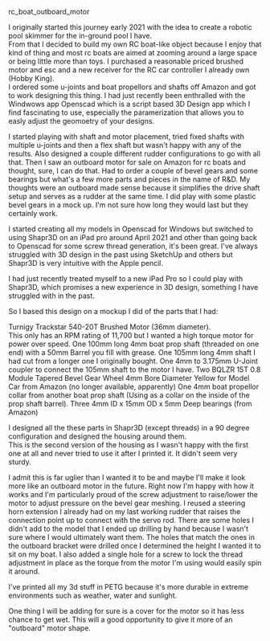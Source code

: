rc_boat_outboard_motor

I originally started this journey early 2021 with the idea to create a robotic pool skimmer for the in-ground pool I have.  
From that I decided to build my own RC boat-like object because I enjoy that kind of thing and most rc boats are aimed at zooming around a large space or being little more than toys.
I purchased a reasonable priced brushed motor and esc and a new receiver for the RC car controller I already own (Hobby King).  
I ordered some u-joints and boat propellors and shafts off Amazon and got to work designing this thing.  I had just recently been enthralled with the Windwows app Openscad which is a script based 3D Design app which I find fascinating to use, especially the paramerization that allows you to easly adjust the geomoetry of your designs.

I started playing with shaft and motor placement, tried fixed shafts with multiple u-joints and then a flex shaft but wasn't happy with any of the results.  Also designed a couple different rudder configurations to go with all that.  Then I saw an outboard motor for sale on Amazon for rc boats and thought, sure, I can do that.  Had to order a couple of bevel gears and some bearings but what's a few more parts and pieces in the name of R&D.
My thoughts were an outboard made sense because it simplifies the drive shaft setup and serves as a rudder at the same time.  I did play with some plastic bevel gears in a mock up.  I'm not sure how long they would last but they certainly work.  

I started creating all my models in Openscad for Windows but switched to using Shapr3D on an iPad pro around April 2021 and other than going back to Openscad for some screw thread generation, it's been great.  I've always struggled with 3D design in the past using SketchUp and others but Shapr3D is very intuitive with the Apple pencil. 

I had just recently treated myself to a new iPad Pro so I could play with Shapr3D, which promises a new experience in 3D design, something I have struggled with in the past.

So I based this design on a mockup I did of the parts that I had:

Turnigy Trackstar 540-20T Brushed Motor (36mm diameter).  
	This only has an RPM rating of 11,700 but I wanted a high torque motor for power over speed.
One 100mm long 4mm boat prop shaft (threaded on one end) with a 50mm Barrel you fill with grease.
One 105mm long 4mm shaft I had cut from a longer one I originally bought. 
One 4mm to 3.175mm U-Joint coupler to connect the 105mm shaft to the motor I have.
Two BQLZR 15T 0.8 Module Tapered Bevel Gear Wheel 4mm Bore Diameter Yellow for Model Car from Amazon (no longer available, apparently)
One 4mm boat propellor collar from another boat prop shaft (Using as a collar on the inside of the prop shaft barrel).
Three 4mm ID x 15mm OD x 5mm Deep bearings (from Amazon)

I designed all the these parts in Shapr3D (except threads) in a 90 degree configuration and designed the housing around them.  
This is the second version of the housing as I wasn't happy with the first one at all and never tried to use it after I printed it.  It didn't seem very sturdy.

I admit this is far uglier than I wanted it to be and maybe I'll make it look more like an outboard motor in the future.  Right now I'm happy with how it works and I'm particularly proud of the screw adjustment to raise/lower the motor to adjust pressure on the bevel gear meshing.
I reused a steering horn extension I already had on my last working rudder that raises the connection point up to connect with the servo rod.  There are some holes I didn't add to the model that I ended up drilling by hand because I wasn't sure where I would ultimately want them.  The holes that match the ones in the outboard bracket were drilled once I determined the height I wanted it to sit on my boat.  I also added a single hole for a screw to lock the thread adjustment in place as the torque from the motor I'm using would easily spin it around.

I've printed all my 3d stuff in PETG because it's more durable in extreme environments such as weather, water and sunlight.

One thing I will be adding for sure is a cover for the motor so it has less chance to get wet.  This will a good opportunity to give it more of an "outboard" motor shape.